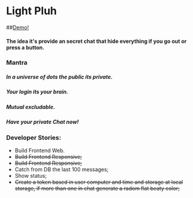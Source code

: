 # Light Pluh

##[Demo!](https://light-news.web.app/) 
#### The idea it's provide an secret chat that hide everything if you go out or press a button.


### Mantra
##### In a universe of dots the public its private.
##### Your login its your brain.
##### Mutual excludable.
##### Have your private Chat now!

 
### Developer Stories:
-  Build Frontend Web.
-  <del>Build Frontend Responsive;<del>
-  <del>Build Frontend Responsive;<del>
-  Catch from DB the last 100 messages;
-  Show status;
-  <del>Create a token based in user computer and time and storage at local storage, if more than one in chat generate a radom flat beaty color;<del>

